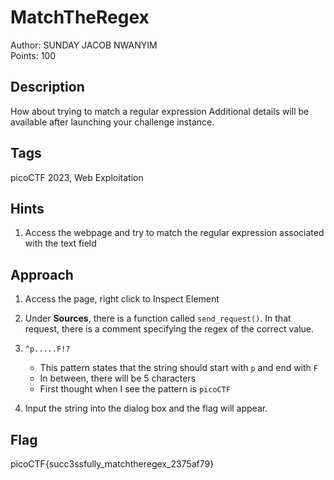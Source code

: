 # MatchTheRegex

Author: SUNDAY JACOB NWANYIM<br>
Points: 100

## Description
How about trying to match a regular expression
Additional details will be available after launching your challenge instance.

## Tags
picoCTF 2023, Web Exploitation

## Hints
1. Access the webpage and try to match the regular expression associated with the text field

## Approach
1. Access the page, right click to Inspect Element
2. Under **Sources**, there is a function called `send_request()`. In that request, there is a comment specifying the regex of the correct value.

3. `^p.....F!?`

    - This pattern states that the string should start with `p` and end with `F`
    - In between, there will be 5 characters
    - First thought when I see the pattern is `picoCTF`
4. Input the string into the dialog box and the flag will appear.

## Flag
picoCTF{succ3ssfully_matchtheregex_2375af79}